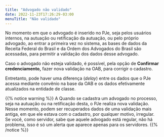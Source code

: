 ```yaml
---
title: "Advogado não validado"
date: 2022-11-23T17:26:29-03:00
menuTitle: "Não validado"
---
```


No momento em que o advogado é inserido no PJe, seja pelos usuários internos, na autuação ou retificação da autuação, ou pelo próprio advogado, ao entrar a primeira vez no sistema, as bases de dados da Receita Federal do Brasil e da Ordem dos Advogados do Brasil são acessadas, para permitir a validação dos dados desse advogado.

Caso o advogado não esteja validado, é possível, pela opção de **Confirmar credenciamento,** fazer nova validação na OAB, para corrigir o cadastro.

Entretanto, pode haver uma diferença (*delay*) entre os dados que o PJe acessa mediante convênio na base da OAB e os dados efetivamente atualizados na entidade de classe.

{{% notice warning %}}
A Quando se cadastra um advogado no processo, seja na autuação ou na retificação desta, o PJe realiza nova validação.
Nesse momento, podem ser recuperados dados de uma validação mais antiga, em que ele estava com o cadastro, por qualquer motivo, irregular.
Se você, como servidor, sabe que aquele advogado está regular, não há problema, isso é só um alerta que aparece apenas para os servidores.
{{% /notice %}}
